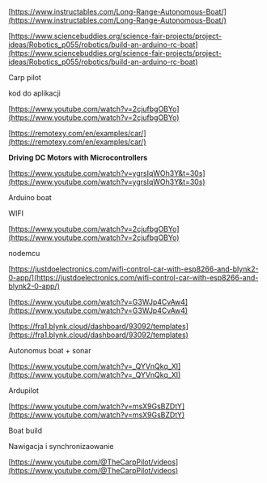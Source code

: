 [https://www.instructables.com/Long-Range-Autonomous-Boat/](https://www.instructables.com/Long-Range-Autonomous-Boat/)

[https://www.sciencebuddies.org/science-fair-projects/project-ideas/Robotics_p055/robotics/build-an-arduino-rc-boat](https://www.sciencebuddies.org/science-fair-projects/project-ideas/Robotics_p055/robotics/build-an-arduino-rc-boat)

Carp pilot

  

kod do aplikacji

[https://www.youtube.com/watch?v=2cjufbgOBYo](https://www.youtube.com/watch?v=2cjufbgOBYo)

[https://remotexy.com/en/examples/car/](https://remotexy.com/en/examples/car/)

  

**Driving DC Motors with Microcontrollers**

[https://www.youtube.com/watch?v=ygrsIqWOh3Y&t=30s](https://www.youtube.com/watch?v=ygrsIqWOh3Y&t=30s)

Arduino boat

  

WIFI

[https://www.youtube.com/watch?v=2cjufbgOBYo](https://www.youtube.com/watch?v=2cjufbgOBYo)

  

nodemcu

[https://justdoelectronics.com/wifi-control-car-with-esp8266-and-blynk2-0-app/](https://justdoelectronics.com/wifi-control-car-with-esp8266-and-blynk2-0-app/)

[https://www.youtube.com/watch?v=G3WJp4CvAw4](https://www.youtube.com/watch?v=G3WJp4CvAw4)

[https://fra1.blynk.cloud/dashboard/93092/templates](https://fra1.blynk.cloud/dashboard/93092/templates)

  

  

Autonomus boat + sonar

[https://www.youtube.com/watch?v=_QYVnQkq_XI](https://www.youtube.com/watch?v=_QYVnQkq_XI)

  

Ardupilot

[https://www.youtube.com/watch?v=msX9GsBZDtY](https://www.youtube.com/watch?v=msX9GsBZDtY)

  

Boat build

Nawigacja i synchronizaowanie

[https://www.youtube.com/@TheCarpPilot/videos](https://www.youtube.com/@TheCarpPilot/videos)